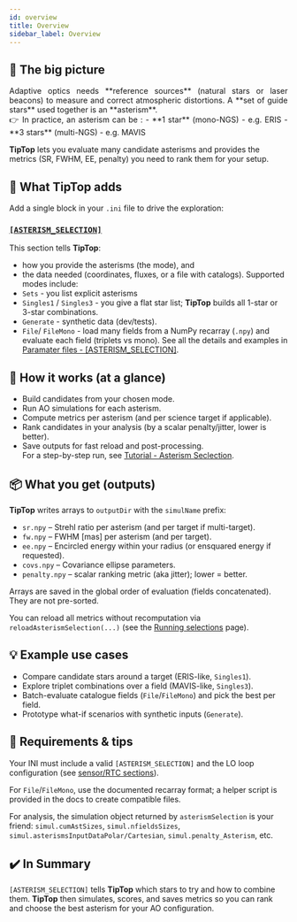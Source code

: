 ```yaml
---
id: overview
title: Overview
sidebar_label: Overview
---
```


## 🌌 The big picture
<p align="justify">
Adaptive optics needs **reference sources** (natural stars or laser beacons) to measure and correct atmospheric distortions. A **set of guide stars** used together is an **asterism**. <br/>
👉 In practice, an asterism can be :
- **1 star** (mono-NGS) - e.g. ERIS 
- **3 stars** (multi-NGS) - e.g. MAVIS

**TipTop** lets you evaluate many candidate asterisms and provides the metrics (SR, FWHM, EE, penalty) you need to rank them for your setup.
</p>

## 🤔 What TipTop adds

Add a single block in your `.ini` file to drive the exploration:
### [`[ASTERISM_SELECTION]`](/docs/aquila/parameterfiles.md)

This section tells **TipTop**:
- how you provide the asterisms (the mode), and
- the data needed (coordinates, fluxes, or a file with catalogs).
Supported modes include:
- `Sets` - you list explicit asterisms
- `Singles1` / `Singles3` - you give a flat star list; **TipTop** builds all 1-star or 3-star combinations.
- `Generate` - synthetic data (dev/tests).
- `File`/ `FileMono` - load many fields from a NumPy recarray (`.npy`) and evaluate each field (triplets vs mono).
See all the details and examples in [Paramater files - [ASTERISM_SELECTION]](/docs/aquila/parameterfiles.md).

## 🔁 How it works (at a glance)

- Build candidates from your chosen mode.
- Run AO simulations for each asterism.
- Compute metrics per asterism (and per science target if applicable).
- Rank candidates in your analysis (by a scalar penalty/jitter, lower is better).
- Save outputs for fast reload and post-processing.<br/>
For a step-by-step run, see [Tutorial - Asterism Seclection](/docs/aquila/tuto_ast_select.mdx).

## 📦 What you get (outputs)

**TipTop** writes arrays to `outputDir` with the `simulName` prefix:

- `sr.npy` – Strehl ratio per asterism (and per target if multi-target).
- `fw.npy` – FWHM [mas] per asterism (and per target).
- `ee.npy` – Encircled energy within your radius (or ensquared energy if requested).
- `covs.npy` – Covariance ellipse parameters.
- `penalty.npy` – scalar ranking metric (aka jitter); lower = better.

Arrays are saved in the global order of evaluation (fields concatenated). They are not pre-sorted.<br/>

You can reload all metrics without recomputation via `reloadAsterismSelection(...)` (see the [Running selections](/docs/aquila/running_selection.md) page).

## 💡 Example use cases

- Compare candidate stars around a target (ERIS-like, `Singles1`).
- Explore triplet combinations over a field (MAVIS-like, `Singles3`).
- Batch-evaluate catalogue fields (`File`/`FileMono`) and pick the best per field.
- Prototype what-if scenarios with synthetic inputs (`Generate`).

## 🔧 Requirements & tips

Your INI must include a valid `[ASTERISM_SELECTION]` and the LO loop configuration (see [sensor/RTC sections](/docs/orion/parameterfiles.md)).

For `File`/`FileMono`, use the documented recarray format; a helper script is provided in the docs to create compatible files.

For analysis, the simulation object returned by `asterismSelection` is your friend:
`simul.cumAstSizes`, `simul.nfieldsSizes`, `simul.asterismsInputDataPolar/Cartesian`, `simul.penalty_Asterism`, etc.

## ✔️ In Summary

`[ASTERISM_SELECTION]` tells **TipTop** which stars to try and how to combine them.
**TipTop** then simulates, scores, and saves metrics so you can rank and choose the best asterism for your AO configuration.
